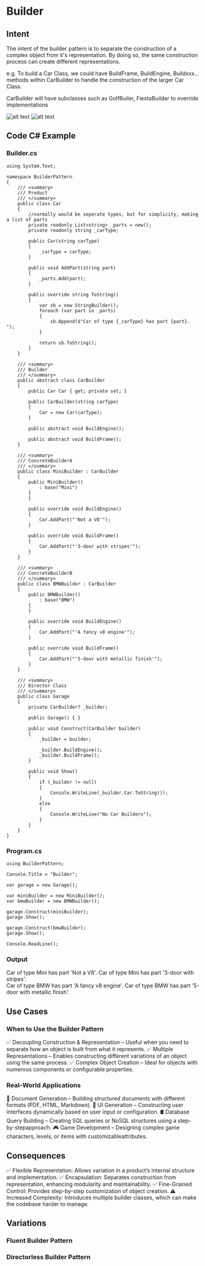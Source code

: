 # Builder

## Intent

The intent of the builder pattern is to separate the construction of a complex object from it's representation. By doing so, the same construction process can create different representations.

e.g. To build a Car Class, we could have BuildFrame, BuildEngine, Buildxxx... methods within CarBuilder to handle the construction of the larger Car Class.

CarBuilder will have subclasses such as GolfBuiler, FiestaBuilder to override implementations

![alt text](/img/BuilderPattern.png)
![alt text](/img/BuilderStructure.png)

## Code C# Example

### Builder.cs

```
using System.Text;

namespace BuilderPattern
{
    /// <summary>
    /// Product
    /// </summary>
    public class Car
    {
        //normally would be seperate types, but for simplicity, making a list of parts
        private readonly List<string> _parts = new();
        private readonly string _carType;

        public Car(string carType)
        {
            _carType = carType;
        }

        public void AddPart(string part)
        {
            _parts.Add(part);
        }

        public override string ToString()
        {
            var sb = new StringBuilder();
            foreach (var part in _parts)
            {
                sb.Append($"Car of type {_carType} has part {part}. ");
            }

            return sb.ToString();
        }
    }

    /// <summary>
    /// Builder
    /// </summary>
    public abstract class CarBuilder
    {
        public Car Car { get; private set; }

        public CarBuilder(string carType)
        {
            Car = new Car(carType);
        }

        public abstract void BuildEngine();

        public abstract void BuildFrame();
    }

    /// <summary>
    /// ConcreteBuilderA
    /// </summary>
    public class MiniBuilder : CarBuilder
    {
        public MiniBuilder() 
            : base("Mini") 
        { 
        }

        public override void BuildEngine()
        {
            Car.AddPart("'Not a V8'");
        }

        public override void BuildFrame()
        {
            Car.AddPart("'3-door with stripes'");
        }
    }

    /// <summary>
    /// ConcreteBuilderB
    /// </summary>
    public class BMWBuilder : CarBuilder
    {
        public BMWBuilder()
            : base("BMW")
        {
        }

        public override void BuildEngine()
        {
            Car.AddPart("'A fancy v8 engine'");
        }

        public override void BuildFrame()
        {
            Car.AddPart("'5-door with metallic finish'");
        }
    }

    /// <summary>
    /// Director Class
    /// </summary>
    public class Garage
    {
        private CarBuilder? _builder;

        public Garage() { }

        public void Construct(CarBuilder builder)
        {
            _builder = builder;

            _builder.BuildEngine();
            _builder.BuildFrame();
        }

        public void Show()
        {
            if (_builder != null)
            {
                Console.WriteLine(_builder.Car.ToString());
            }
            else
            {
                Console.WriteLine("No Car Builders");
            }
        }
    }
}
```

### Program.cs

```
using BuilderPattern;

Console.Title = "Builder";

var garage = new Garage();

var miniBuilder = new MiniBuilder();
var bmwBuilder = new BMWBuilder();

garage.Construct(miniBuilder);
garage.Show();

garage.Construct(bmwBuilder);
garage.Show(); 

Console.ReadLine();
```

### Output

Car of type Mini has part 'Not a V8'. Car of type Mini has part '3-door with stripes'.\
Car of type BMW has part 'A fancy v8 engine'. Car of type BMW has part '5-door with metallic finish'.

## Use Cases

### When to Use the Builder Pattern

✅ Decoupling Construction & Representation – Useful when you need to separate how an object is built from what it represents.
✅ Multiple Representations – Enables constructing different variations of an object using the same process.
✅ Complex Object Creation – Ideal for objects with numerous components or configurable properties.

### Real-World Applications

📝 Document Generation – Building structured documents with different formats (PDF, HTML, Markdown).
🎨 UI Generation – Constructing user interfaces dynamically based on user input or configuration.
🛢️ Database Query Building – Creating SQL queries or NoSQL structures using a step-by-stepapproach.
🎮 Game Development – Designing complex game characters, levels, or items with customizableattributes.

## Consequences

✅ Flexible Representation: Allows variation in a product’s internal structure and implementation.
✅ Encapsulation: Separates construction from representation, enhancing modularity and maintainability.
✅ Fine-Grained Control: Provides step-by-step customization of object creation.
⚠️ Increased Complexity: Introduces multiple builder classes, which can make the codebase harder to manage.

## Variations

### Fluent Builder Pattern

### Directorless Builder Pattern